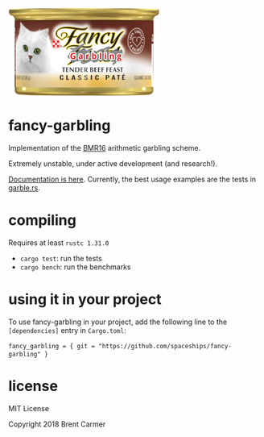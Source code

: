 ![fancy garbling logo](logo.png)

# fancy-garbling
Implementation of the [BMR16](https://eprint.iacr.org/2016/969) arithmetic garbling scheme.

Extremely unstable, under active development (and research!).

[Documentation is here](https://spaceships.github.io/fancy-garbling/fancy_garbling/index.html).
Currently, the best usage examples are the tests in [garble.rs](src/garble.rs).

# compiling
Requires at least `rustc 1.31.0` 

* `cargo test`: run the tests
* `cargo bench`: run the benchmarks

# using it in your project
To use fancy-garbling in your project, add the following line to the `[dependencies]` entry in `Cargo.toml`:

```
fancy_garbling = { git = "https://github.com/spaceships/fancy-garbling" }
```

# license

MIT License

Copyright 2018 Brent Carmer
